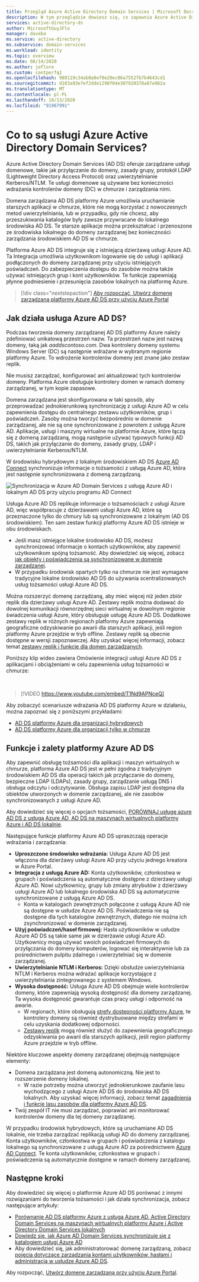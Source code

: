 ```yaml
---
title: Przegląd Azure Active Directory Domain Services | Microsoft Docs
description: W tym przeglądzie dowiesz się, co zapewnia Azure Active Directory Domain Services i jak korzystać z niego w organizacji w celu zapewnienia usług tożsamości dla aplikacji i usług w chmurze.
services: active-directory-ds
author: MicrosoftGuyJFlo
manager: daveba
ms.service: active-directory
ms.subservice: domain-services
ms.workload: identity
ms.topic: overview
ms.date: 08/14/2020
ms.author: joflore
ms.custom: contperfq1
ms.openlocfilehash: 988119c34ab0a8ef0e20ec86a7552fb7b4643cd1
ms.sourcegitcommit: d103a93e7ef2dde1298f04e307920378a87e982a
ms.translationtype: MT
ms.contentlocale: pl-PL
ms.lasthandoff: 10/13/2020
ms.locfileid: "91967991"
---
```

# <a name="what-is-azure-active-directory-domain-services"></a>Co to są usługi Azure Active Directory Domain Services?

Azure Active Directory Domain Services (AD DS) oferuje zarządzane usługi domenowe, takie jak przyłączanie do domeny, zasady grupy, protokół LDAP (Lightweight Directory Access Protocol) oraz uwierzytelnianie Kerberos/NTLM. Te usługi domenowe są używane bez konieczności wdrażania kontrolerów domeny (DC) w chmurze i zarządzania nimi.

Domena zarządzana AD DS platformy Azure umożliwia uruchamianie starszych aplikacji w chmurze, które nie mogą korzystać z nowoczesnych metod uwierzytelniania, lub w przypadku, gdy nie chcesz, aby przeszukiwania katalogów były zawsze przywracane do lokalnego środowiska AD DS. Te starsze aplikacje można przekształcać i przenoszone ze środowiska lokalnego do domeny zarządzanej bez konieczności zarządzania środowiskiem AD DS w chmurze.

Platforma Azure AD DS integruje się z istniejącą dzierżawą usługi Azure AD. Ta Integracja umożliwia użytkownikom logowanie się do usługi i aplikacji podłączonych do domeny zarządzanej przy użyciu istniejących poświadczeń. Do zabezpieczenia dostępu do zasobów można także używać istniejących grup i kont użytkowników. Te funkcje zapewniają płynne podniesienie i przesunięcia zasobów lokalnych na platformę Azure.

> [!div class="nextstepaction"]
> [Aby rozpocząć, Utwórz domenę zarządzaną platformy Azure AD DS przy użyciu Azure Portal][tutorial-create]

## <a name="how-does-azure-ad-ds-work"></a>Jak działa usługa Azure AD DS?

Podczas tworzenia domeny zarządzanej AD DS platformy Azure należy zdefiniować unikatową przestrzeń nazw. Ta przestrzeń nazw jest nazwą domeny, taką jak *aaddscontoso.com*. Dwa kontrolery domeny systemu Windows Server (DC) są następnie wdrażane w wybranym regionie platformy Azure. To wdrożenie kontrolerów domeny jest znane jako zestaw replik.

Nie musisz zarządzać, konfigurować ani aktualizować tych kontrolerów domeny. Platforma Azure obsługuje kontrolery domen w ramach domeny zarządzanej, w tym kopie zapasowe.

Domena zarządzana jest skonfigurowana w taki sposób, aby przeprowadzać jednokierunkową synchronizację z usługi Azure AD w celu zapewnienia dostępu do centralnego zestawu użytkowników, grup i poświadczeń. Zasoby można tworzyć bezpośrednio w domenie zarządzanej, ale nie są one synchronizowane z powrotem z usługą Azure AD. Aplikacje, usługi i maszyny wirtualne na platformie Azure, które łączą się z domeną zarządzaną, mogą następnie używać typowych funkcji AD DS, takich jak przyłączanie do domeny, zasady grupy, LDAP i uwierzytelnianie Kerberos/NTLM.

W środowisku hybrydowym z lokalnym środowiskiem AD DS [Azure AD Connect][azure-ad-connect] synchronizuje informacje o tożsamości z usługą Azure AD, która jest następnie synchronizowana z domeną zarządzaną.

![Synchronizacja w Azure AD Domain Services z usługą Azure AD i lokalnym AD DS przy użyciu programu AD Connect](./media/active-directory-domain-services-design-guide/sync-topology.png)

Usługa Azure AD DS replikuje informacje o tożsamościach z usługi Azure AD, więc współpracuje z dzierżawami usługi Azure AD, które są przeznaczone tylko do chmury lub są synchronizowane z lokalnym (AD DS środowiskiem). Ten sam zestaw funkcji platformy Azure AD DS istnieje w obu środowiskach.

* Jeśli masz istniejące lokalne środowisko AD DS, możesz synchronizować informacje o kontach użytkowników, aby zapewnić użytkownikom spójną tożsamość. Aby dowiedzieć się więcej, zobacz [jak obiekty i poświadczenia są synchronizowane w domenie zarządzanej][synchronization].
* W przypadku środowisk opartych tylko na chmurze nie jest wymagane tradycyjne lokalne środowisko AD DS do używania scentralizowanych usług tożsamości usługi Azure AD DS.

Można rozszerzyć domenę zarządzaną, aby mieć więcej niż jeden zbiór replik dla dzierżawy usługi Azure AD. Zestawy replik można dodawać do dowolnej komunikacji równorzędnej sieci wirtualnej w dowolnym regionie świadczenia usługi Azure, który obsługuje usługę Azure AD DS. Dodatkowe zestawy replik w różnych regionach platformy Azure zapewniają geograficzne odzyskiwanie po awarii dla starszych aplikacji, jeśli region platformy Azure przejdzie w tryb offline. Zestawy replik są obecnie dostępne w wersji zapoznawczej. Aby uzyskać więcej informacji, zobacz temat [zestawy replik i funkcje dla domen zarządzanych][concepts-replica-sets].

Poniższy klip wideo zawiera Omówienie integracji usługi Azure AD DS z aplikacjami i obciążeniami w celu zapewnienia usług tożsamości w chmurze:

<br />

>[!VIDEO https://www.youtube.com/embed/T1Nd9APNceQ]

Aby zobaczyć scenariusze wdrażania AD DS platformy Azure w działaniu, można zapoznać się z poniższymi przykładami:

* [AD DS platformy Azure dla organizacji hybrydowych](scenarios.md#azure-ad-ds-for-hybrid-organizations)
* [AD DS platformy Azure dla organizacji tylko w chmurze](scenarios.md#azure-ad-ds-for-cloud-only-organizations)

## <a name="azure-ad-ds-features-and-benefits"></a>Funkcje i zalety platformy Azure AD DS

Aby zapewnić obsługę tożsamości dla aplikacji i maszyn wirtualnych w chmurze, platforma Azure AD DS jest w pełni zgodna z tradycyjnym środowiskiem AD DS dla operacji takich jak przyłączanie do domeny, bezpieczne LDAP (LDAPs), zasady grupy, zarządzanie usługą DNS i obsługa odczytu i odczytywanie. Obsługa zapisu LDAP jest dostępna dla obiektów utworzonych w domenie zarządzanej, ale nie zasobów synchronizowanych z usługi Azure AD.

Aby dowiedzieć się więcej o opcjach tożsamości, [PORÓWNAJ usługę azure AD DS z usługą Azure AD, AD DS na maszynach wirtualnych platformy Azure i AD DS lokalnie][compare].

Następujące funkcje platformy Azure AD DS upraszczają operacje wdrażania i zarządzania:

* **Uproszczone środowisko wdrażania:** Usługa Azure AD DS jest włączona dla dzierżawy usługi Azure AD przy użyciu jednego kreatora w Azure Portal.
* **Integracja z usługą Azure AD:** Konta użytkowników, członkostwa w grupach i poświadczenia są automatycznie dostępne z dzierżawy usługi Azure AD. Nowi użytkownicy, grupy lub zmiany atrybutów z dzierżawy usługi Azure AD lub lokalnego środowiska AD DS są automatycznie synchronizowane z usługą Azure AD DS.
    * Konta w katalogach zewnętrznych połączone z usługą Azure AD nie są dostępne w usłudze Azure AD DS. Poświadczenia nie są dostępne dla tych katalogów zewnętrznych, dlatego nie można ich zsynchronizować w domenie zarządzanej.
* **Użyj poświadczeń/haseł firmowej:** Hasła użytkowników w usłudze Azure AD DS są takie same jak w dzierżawie usługi Azure AD. Użytkownicy mogą używać swoich poświadczeń firmowych do przyłączania do domeny komputerów, logować się interaktywnie lub za pośrednictwem pulpitu zdalnego i uwierzytelniać się w domenie zarządzanej.
* **Uwierzytelnianie NTLM i Kerberos:** Dzięki obsłudze uwierzytelniania NTLM i Kerberos można wdrażać aplikacje korzystające z uwierzytelniania zintegrowanego z systemem Windows.
* **Wysoka dostępność:** Usługa Azure AD DS obejmuje wiele kontrolerów domeny, które zapewniają wysoką dostępność dla domeny zarządzanej. Ta wysoka dostępność gwarantuje czas pracy usługi i odporność na awarie.
    * W regionach, które obsługują [strefy dostępności platformy Azure][availability-zones], te kontrolery domeny są również dystrybuowane między strefami w celu uzyskania dodatkowej odporności.
    * [Zestawy replik][concepts-replica-sets] mogą również służyć do zapewnienia geograficznego odzyskiwania po awarii dla starszych aplikacji, jeśli region platformy Azure przejdzie w tryb offline.

Niektóre kluczowe aspekty domeny zarządzanej obejmują następujące elementy:

* Domena zarządzana jest domeną autonomiczną. Nie jest to rozszerzenie domeny lokalnej.
    * W razie potrzeby można utworzyć jednokierunkowe zaufanie lasu wychodzącego z usługi Azure AD DS do środowiska AD DS lokalnych. Aby uzyskać więcej informacji, zobacz temat [zagadnienia i funkcje lasu zasobów dla platformy Azure AD DS][ forest-trusts].
* Twój zespół IT nie musi zarządzać, poprawiać ani monitorować kontrolerów domeny dla tej domeny zarządzanej.

W przypadku środowisk hybrydowych, które są uruchamiane AD DS lokalnie, nie trzeba zarządzać replikacją usługi AD do domeny zarządzanej. Konta użytkowników, członkostwa w grupach i poświadczenia z katalogu lokalnego są synchronizowane z usługą Azure AD za pośrednictwem [Azure AD Connect][azure-ad-connect]. Te konta użytkowników, członkostwa w grupach i poświadczenia są automatycznie dostępne w ramach domeny zarządzanej.

## <a name="next-steps"></a>Następne kroki

Aby dowiedzieć się więcej o platformie Azure AD DS porównać z innymi rozwiązaniami do tworzenia tożsamości i jak działa synchronizacja, zobacz następujące artykuły:

* [Porównanie AD DS platformy Azure z usługą Azure AD, Active Directory Domain Services na maszynach wirtualnych platformy Azure i Active Directory Domain Services lokalnych][compare]
* [Dowiedz się, jak Azure AD Domain Services synchronizuje się z katalogiem usługi Azure AD][synchronization]
* Aby dowiedzieć się, jak administratorować domenę zarządzaną, zobacz [pojęcia dotyczące zarządzania kontami użytkowników, hasłami i administracją w usłudze Azure AD DS][administration-concepts].

Aby rozpocząć, [Utwórz domenę zarządzaną przy użyciu Azure Portal][tutorial-create].

<!-- INTERNAL LINKS -->
[compare]: compare-identity-solutions.md
[synchronization]: synchronization.md
[tutorial-create]: tutorial-create-instance.md
[azure-ad-connect]: ../active-directory/hybrid/whatis-azure-ad-connect.md
[password-hash-sync]: ../active-directory/hybrid/how-to-connect-password-hash-synchronization.md
[availability-zones]: ../availability-zones/az-overview.md
[forest-trusts]: concepts-resource-forest.md
[administration-concepts]: administration-concepts.md
[synchronization]: synchronization.md
[concepts-replica-sets]: concepts-replica-sets.md
